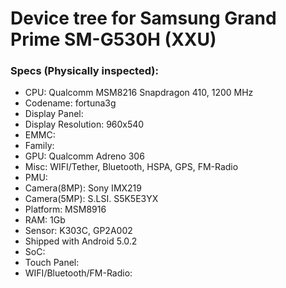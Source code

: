 # Device tree for Samsung Grand Prime SM-G530H (XXU)

### Specs (Physically inspected):
  - CPU: Qualcomm MSM8216 Snapdragon 410, 1200 MHz
  - Codename: fortuna3g
  - Display Panel:
  - Display Resolution: 960x540
  - EMMC:
  - Family:
  - GPU: Qualcomm Adreno 306
  - Misc: WIFI/Tether, Bluetooth, HSPA, GPS, FM-Radio
  - PMU:
  - Camera(8MP): Sony IMX219
  - Camera(5MP): S.LSI. S5K5E3YX
  - Platform: MSM8916
  - RAM: 1Gb
  - Sensor: K303C, GP2A002
  - Shipped with Android 5.0.2
  - SoC:
  - Touch Panel:
  - WIFI/Bluetooth/FM-Radio:
